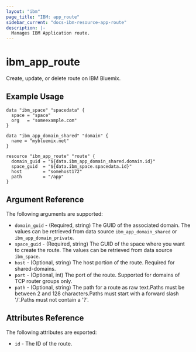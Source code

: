 ```yaml
---
layout: "ibm"
page_title: "IBM: app_route"
sidebar_current: "docs-ibm-resource-app-route"
description: |-
  Manages IBM Application route.
---
```


# ibm\_app_route

Create, update, or delete route on IBM Bluemix.

## Example Usage

```hcl
data "ibm_space" "spacedata" {
  space = "space"
  org   = "someexample.com"
}

data "ibm_app_domain_shared" "domain" {
  name = "mybluemix.net"
}

resource "ibm_app_route" "route" {
  domain_guid = "${data.ibm_app_domain_shared.domain.id}"
  space_guid  = "${data.ibm_space.spacedata.id}"
  host        = "somehost172"
  path        = "/app"
}
```

## Argument Reference

The following arguments are supported:

* `domain_guid` - (Required, string) The GUID of the associated domain. The values can be retrieved from data source `ibm_app_domain_shared` or `ibm_app_domain_private`.
* `space_guid` - (Required, string) The GUID of the space where you want to create the route. The values can be retrieved from data source `ibm_space`.
* `host` - (Optional, string) The host portion of the route. Required for shared-domains.
* `port` - (Optional, int) The port of the route. Supported for domains of TCP router groups only.
* `path` - (Optional, string) The path for a route as raw text.Paths must be between 2 and 128 characters.Paths must start with a forward slash '/'.Paths must not contain a '?'.

## Attributes Reference

The following attributes are exported:

* `id` - The ID of the route.

